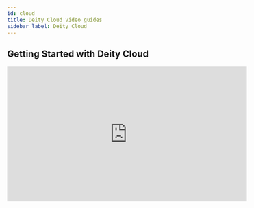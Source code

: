 ```yaml
---
id: cloud
title: Deity Cloud video guides
sidebar_label: Deity Cloud
---
```


## Getting Started with Deity Cloud
<iframe width="560" height="315" src="https://www.youtube.com/embed/CSrkxZgtY6w?rel=0" frameborder="0" allow="accelerometer; autoplay; encrypted-media; gyroscope; picture-in-picture" allowFullScreen></iframe>
